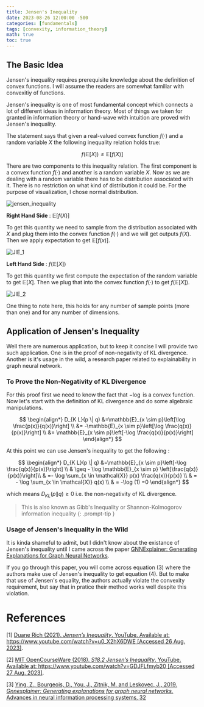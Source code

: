 ```yaml
---
title: Jensen's Inequality
date: 2023-08-26 12:00:00 -500
categories: [fundamentals]
tags: [convexity, information_theory]
math: true
toc: true
---
```



## The Basic Idea

Jensen's inequality requires prerequisite knowledge about the definition of convex functions. I will assume the readers are somewhat familiar with convexitiy of functions.

Jensen's inequality is one of most fundamental concept which connects a lot of different ideas in information theory. Most of things we taken for granted in information theory or hand-wave with intuition are proved with Jensen's inequality.

The statement says that given a real-valued convex function $f(\cdot)$ and a random variable $X$ the following inequality relation holds true:

$$
f(\mathbb{E}[X]) \leq \mathbb{E}[f(X)]
$$

There are two components to this inequality relation. The first component is a convex function $f(\cdot)$ and another is a random variable $X$. Now as we are dealing with a random variable there has to be distribution associated with it. There is no restriction on what kind of distribution it could be. For the purpose of visualization, I chose normal distribution.

![jensen_inequality](https://i.ibb.co/fHL8P2x/chrome-K1h-MCRJ6-Pf.png)


<b>Right Hand Side</b> : $\mathbb{E}[f(X)]$


To get this quantity we need to sample from the distribution associated with $X$ and plug them into the convex function $f(\cdot)$  and we will get outputs $f(X)$. Then we apply expectation to get $\mathbb{E}[f(x)]$.

![JIE_1](https://i.ibb.co/8br4qWP/chrome-MKXKZa-Qz-Rp.png)


<b>Left Hand Side</b> : $f(\mathbb{E}[X])$

To get this quantity we first compute the expectation of the random variable to get $\mathbb{E}[X]$. Then we plug that into the convex function $f(\cdot)$ to get $f(\mathbb{E}[X])$.

![JIE_2](https://i.ibb.co/PxPYpyz/chrome-ki-OBst-NSCt.png)

One thing to note here, this holds for any number of sample points (more than one) and for any number of dimensions. 
## Application of Jensen's Inequality

Well there are numerous application, but to keep it concise I will provide two such application. One is in the proof of non-negativity of KL divergence. Another is it's usage in the wild, a research paper related to explainability in graph neural network.


### To Prove the Non-Negativity of KL Divergence

For this proof first we need to know the fact that $- \log$ is a convex function. Now let's start with the definition of KL divergence and do some algebraic manipulations.


$$
\begin{align*}
D_{K L}(p \| q) &=\mathbb{E}_{x \sim p}\left[\log \frac{p(x)}{q(x)}\right] \\
                &= -\mathbb{E}_{x \sim p}\left[\log \frac{q(x)}{p(x)}\right] \\
                &=  \mathbb{E}_{x \sim p}\left[-\log \frac{q(x)}{p(x)}\right] 
\end{align*}
$$

At this point we can use Jensen's inequality to get the following :


$$
\begin{align*}
D_{K L}(p \| q) &=\mathbb{E}_{x \sim p}\left[-\log \frac{q(x)}{p(x)}\right]  \\
                & \geq - \log \mathbb{E}_{x \sim p} \left[\frac{q(x)}{p(x)}\right]\\
                & =- \log \sum_{x \in \mathcal{X}} p(x) \frac{q(x)}{p(x)} \\
                & = - \log  \sum_{x \in \mathcal{X}} q(x) \\
                & = -\log (1) =0     
\end{align*}
$$

which means $D_{K L}(p \| q)  \geq 0$ i.e. the non-negativity of KL divergence.

> This is also known as Gibb's Inequality or Shannon-Kolmogorov information inequality
{: .prompt-tip }

### Usage of Jensen's Inequality in the Wild

It is kinda shameful to admit, but I didn't know about the existance of Jensen's inequality until I came across the paper [GNNExplainer: Generating Explanations for Graph Neural Networks](https://arxiv.org/abs/1903.03894). 

If you go through this paper, you will come across equation (3) where the authors make use of Jensen's inequality to get equation (4). But to make that use of Jensen's equality, the authors actually violate the convexity requirement, but say that in pratice their method works well despite this violation.


# References

[1] [Duane Rich (2021). *Jensen’s Inequality*. YouTube. Available at: https://www.youtube.com/watch?v=u0_X2hX6DWE [Accessed 26 Aug. 2023]](https://www.youtube.com/watch?v=u0_X2hX6DWE).

[2] [MIT OpenCourseWare (2018). *S18.2 Jensen’s Inequality*. YouTube. Available at: https://www.youtube.com/watch?v=GDJFLfmyb20 [Accessed 27 Aug. 2023]](https://www.youtube.com/watch?v=GDJFLfmyb20).

[3] [Ying, Z., Bourgeois, D., You, J., Zitnik, M. and Leskovec, J., 2019. *Gnnexplainer: Generating explanations for graph neural networks.* Advances in neural information processing systems, 32](https://arxiv.org/abs/1903.03894)